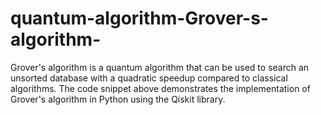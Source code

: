 # quantum-algorithm-Grover-s-algorithm-
Grover's algorithm is a quantum algorithm that can be used to search an unsorted database with a quadratic speedup compared to classical algorithms. The code snippet above demonstrates the implementation of Grover's algorithm in Python using the Qiskit library.
